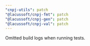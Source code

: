 ```yaml
---
"cnpj-utils": patch
"@lacussoft/cnpj-fmt": patch
"@lacussoft/cnpj-gen": patch
"@lacussoft/cnpj-val": patch
---
```


Omitted build logs when running tests.
